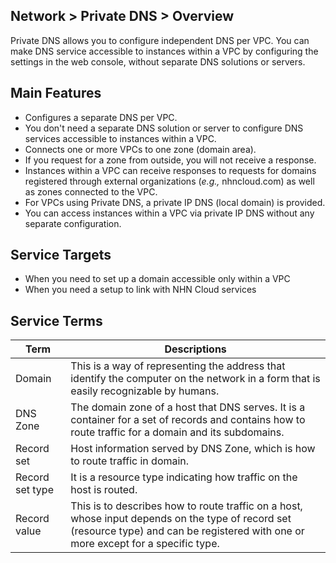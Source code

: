 ## Network > Private DNS > Overview


Private DNS allows you to configure independent DNS per VPC. You can make DNS service accessible to instances within a VPC by configuring the settings in the web console, without separate DNS solutions or servers.

## Main Features
- Configures a separate DNS per VPC.
- You don't need a separate DNS solution or server to configure DNS services accessible to instances within a VPC.
- Connects one or more VPCs to one zone (domain area). 
- If you request for a zone from outside, you will not receive a response. 
- Instances within a VPC can receive responses to requests for domains registered through external organizations (<i>e.g.,</i> nhncloud.com) as well as zones connected to the VPC. 
- For VPCs using Private DNS, a private IP DNS (local domain) is provided. 
- You can access instances within a VPC via private IP DNS without any separate configuration.

## Service Targets

- When you need to set up a domain accessible only within a VPC
- When you need a setup to link with NHN Cloud services

## Service Terms

| Term | Descriptions |
|---|---|
| Domain | This is a way of representing the address that identify the computer on the network in a form that is easily recognizable by humans. |
| DNS Zone | The domain zone of a host that DNS serves. It is a container for a set of records and contains how to route traffic for a domain and its subdomains. |
| Record set | Host information served by DNS Zone, which is how to route traffic in domain. |
| Record set type | It is a resource type indicating how traffic on the host is routed. |
| Record value | This is to describes how to route traffic on a host, whose input depends on the type of record set (resource type) and can be registered with one or more except for a specific type. |
